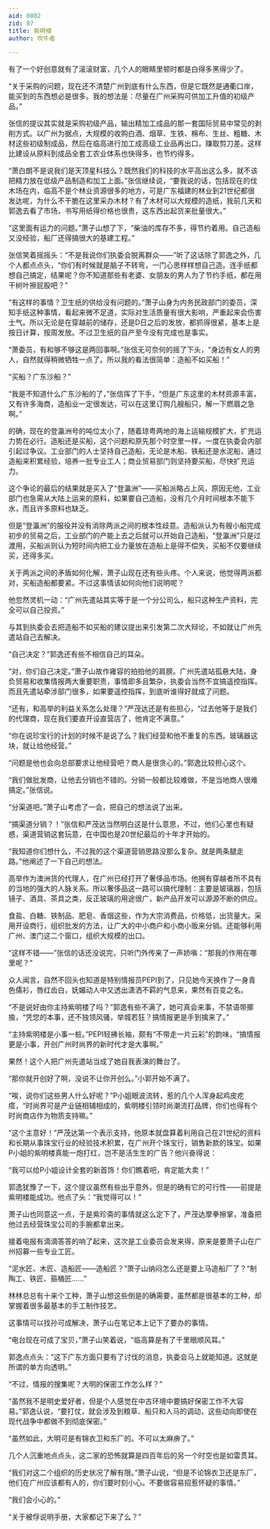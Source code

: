 ```yaml
---
aid: 0002
zid: 87
title: 紫明楼
author: 吹牛者

---
```




  有了一个好创意就有了滚滚财富，几个人的眼睛里顿时都是白得多黑得少了。

  “关于采购的问题，现在还不清楚广州到底有什么东西，但是它既然是通衢口岸，能买到的东西想必是很多。我的想法是：尽量在广州采购可供加工升值的初级产品。”

  张信的提议其实就是采购初级产品，输出精加工成品的那一套国际贸易中常见的剥削方式。以广州为据点，大规模的收购白酒、烟草、生铁、棉布、生丝、粗糖、木材这些初级制成品，然后在临高进行加工成高级工业品再出口，赚取剪刀差。这样比建设从原料到成品全套工农业体系也快得多，也节约得多。

  “萧白朗不是说我们是天顶星科技么？既然我们的科技的水平高出这么多，就不该把精力放在低级产品制造和加工上面。”张信继续说，“要我说的话，包括现在的伐木场在内，临高不是个林业资源很多的地方，可是广东福建的林业到21世纪都很发达呢，为什么不干脆在这里采办木材？有了木材可以大规模的造纸，我前几天和郭逸去看了市场，书写用纸得价格也很贵，这东西出起货来批量很大。”

  “这里面有运力的问题。”萧子山想了下，“柴油的库存不多，得节约着用。自己造船又没经验，船厂还得搞很大的基建工程。”

  张信笑着摇摇头：“不是我说你们执委会脱离群众——”听了这话除了郭逸之外，几个人都点点头，“你们有时候就是脑子不转弯，一门心思样样想自己造。连手纸都想自己搞定，结果呢？你不知道那些有老婆、女朋友的男人为了节约手纸，都在用干树叶擦屁股吧？”

  “有这样的事情？卫生纸的供给没有问题的。”萧子山身为内务民政部门的委员，深知手纸这种事情，看起来微不足道，实际对生活质量有很大影响，严重起来会伤害士气。所以无论是在穿越前的储存，还是D日之后的发放，都抓得很紧，基本上是按日计算，按周发放。不过卫生纸的自产至今没有完成也是事实。

  “萧委员，有和够不够这是两回事啊。”张信无可奈何的摇了下头，“身边有女人的男人，自然就得稍微牺牲一点了。所以我的看法很简单：造船不如买船！”

  “买船？广东沙船？”

  “我是不知道什么广东沙船的了，”张信挥了下手，“但是广东这里的木材资源丰富，又有许多海商，造船业一定很发达，可以在这里订购几艘船只，解一下燃眉之急啊。”

  的确，现在的登瀛洲号的吨位太小了，随着琼粤两地的海上运输规模扩大，扩充运力势在必行。造船还是买船，这个问题和原先那个时空里一样，一度在执委会内部引起过争议。工业部门的人士坚持自己造船，无论是木船、铁船还是水泥船，通过造船来积累经验，培养一批专业工人；商业贸易部门则坚持要买船，尽快扩充运力。

  这个争论的最后的结果就是买入了“登瀛洲”——买船派略占上风，原因无他，工业部门也急需从大陆上运来的原料，如果要自己造船，没有几个月时间根本不能下水，而且许多原料也缺乏。

  但是“登瀛洲”的服役并没有消除两派之间的根本性歧意。造船派认为有艘小船完成初步的贸易之后，工业部门的产能上去之后就可以开始自己造船，“登瀛洲”只是过渡用，买船派则认为短时间内把工业力量放在造船上是得不偿失，买船不仅要继续买，还得多买。

  关于两派之间的矛盾如何化解，萧子山现在还有些头疼。个人来说，他觉得两派都对，买船造船都要紧。不过这事情该如何向他们说明呢？

  他忽然灵机一动：“广州先遣站其实等于是一个分公司么，船只这种生产资料，完全可以自己投资。”

  与其到执委会去把造船不如买船的建议提出来引发第二次大辩论，不如就让广州先遣站自己去解决。

  “自己决定？”郭逸还有些不相信自己的耳朵。

  “对，你们自己决定。”萧子山故作雍容的拍拍他的肩膀。广州先遣站孤悬大陆，身负贸易和收集情报两大重要职责，事情即多且繁杂，执委会当然不宜搞遥控指挥。而且先遣站牵涉部门很多，如果要遥控指挥，到底听谁得好就成了问题。

  “还有，和高举的利益关系怎么处理？”严茂达还是有些担心，“过去他等于是我们的代理商，现在我们要直开设直营店了，他肯定不满意。”

  “你在说珍宝行的计划的时候不是说了么？我们经营和他不重复的东西。玻璃器这块，就让给他经营。”

  “问题是他也会向总部要求让他经营吧？商人是很贪心的。”郭逸比较担心这个。

  “我们做批发商，让他去分销也不错的。分销一般都比较难做，不是当地商人很难搞定。”张信说。

  “分渠道吧。”萧子山考虑了一会，把自己的想法说了出来。

  “搞渠道分销？！”张信和严茂达当然明白这是什么意思，不过，他们心里也有疑惑，渠道营销这套玩意，在中国也是20世纪最后的十年才开始的。

  “我知道你们想什么，不过我的这个渠道营销思路没那么复杂。就是两条腿走路。”他阐述了一下自己的想法。

  高举作为澳洲货的代理人，在广州已经打开了奢侈品市场。他拥有穿越者所不具有的当地的强大的人脉关系。所以奢侈品这一路可以搞代理制：主要是玻璃器，包括镜子、酒具、茶具之类，反正玻璃的用途很广，新产品开发可以源源不断的供应。

  食盐、白糖、铁制品、肥皂、香烟这些，作为大宗消费品，价格低，出货量大。采用开设商行，组织批发的方法，让广大的中小商户和小商小贩来分销。还能够利用广州、澳门这二个窗口，组织大规模的出口。

  “这样不错——”张信的话还没说完，只听门外传来了一声娇嗔：“那我的作用在哪里呢？”

  众人闻言，自然不回头也知道是特别情报员PEPI到了，只见她今天换作了一身青色儒衫，唇红齿白，妩媚动人中又透出潇洒不羁的气息来，果然有百变之名。

  “不是说好由你主持紫明楼了吗？”郭逸有些不满了，她可真会来事，不禁语带揶揄，“凭您的本事，还不独领风骚，举城若狂？搞情报更是手到擒来了。”

  “主持紫明楼是小事一桩。”PEPI轻拂长袖，颇有“不带走一片云彩”的韵味，“搞情报更是小事，开创广州时尚界的新时代才是大事啊。”

  果然！这个人把广州先遣站当成了她自我表演的舞台了。

  “那你就开创好了啊，没说不让你开创么。”小郭开始不满了。

  “唉，说你们这些男人什么好呢？”P小姐眼波流转，惹的几个人浑身起鸡皮疙瘩，“时尚界可是产业链相辅相成的，紫明楼引领时尚潮流打品牌，你们也得有个时尚商店作为物质支持嘛。”

  “这个主意好！”严茂达第一个表示支持，他原本就盘算着利用自己在21世纪的资料和长期从事珠宝行业的经验技术积累，在广州开个珠宝行，销售新款的珠宝。如果P小姐的紫明楼真能一炮打红，岂不是活生生的广告？他兴奋得说：

  “我可以给P小姐设计全套的新首饰！你们瞧着吧，肯定能大卖！”

  郭逸犹豫了一下，这个提议虽然有些出乎意外，但是的确有它的可行性——前提是紫明楼能成功。他点了头：“我觉得可以！”

  萧子山也同意这一点，于是紫珍斋的事情就这么定下了，严茂达摩拳擦掌，准备把他过去经营珠宝公司的手腕都拿出来。

  接着电报有滴滴答答的响了起来，这次是工业委员会发来得，原来是要萧子山在广州招募一些专业工匠。

  “泥水匠、木匠、造船匠——造船匠？”萧子山纳闷怎么还是要上马造船厂了？“制陶工、铁匠、箍桶匠……”

  林林总总有十来个工种，萧子山想这些倒是的确需要，虽然都是很基本的工种，却掌握着很多最基本的手工制作技艺。

  这事情可以找孙可成解决，萧子山在笔记本上记下了要办的事情。

  “电台现在可成了宝贝，”萧子山笑着说，“临高算是有了千里眼顺风耳。”

  郭逸点点头：“这下广东方面只要有了讨伐的消息，执委会马上就能知道。这就是所谓的单方向透明。”

  “不过，情报的搜集呢？大明的保密工作怎么样？”

  “虽然我不是明史爱好者，但是个人感觉在中古环境中要搞好保密工作不大容易。”郭逸认说，“要打仗，就会涉及到粮草、船只和人马的调动，这些动向即使在现代战争中都做不到彻底保密。”

  “虽然如此，大明可是有锦衣卫和东厂的。不可以太麻痹了。”

  几个人沉重地点点头，这二家的恐怖就算是四百年后的另一个时空也是如雷贯耳。

  “我们对这二个组织的历史状况了解有限。”萧子山说，“但是不论锦衣卫还是东厂，他们在广州应该都有人的，你们要时刻小心。不要做容易招惹怀疑的事情。”

  “我们会小心的。”

  “关于被俘说明手册，大家都记下来了么？”



